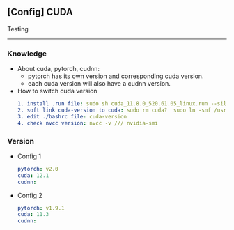 ## [Config] CUDA

Testing

---
### Knowledge
- About cuda, pytorch, cudnn:
   - pytorch has its own version and corresponding cuda version.
   - each cuda version will also have a cudnn version.
- How to switch cuda version
  ```yaml
  1. install .run file: sudo sh cuda_11.8.0_520.61.05_linux.run --silent --toolkit --toolkitpath=/usr/local/cuda-11.8
  2. soft link cuda-version to cuda: sudo rm cuda?  sudo ln -snf /usr/local/cuda-11.8   /usr/local/cuda
  3. edit ./bashrc file: cuda-version
  4. check nvcc version: nvcc -v /// nvidia-smi
  ```

### Version
- Config 1
  ```yaml
  pytorch: v2.0
  cuda: 12.1
  cudnn:
  ```

- Config 2
  ```yaml
  pytorch: v1.9.1
  cuda: 11.3
  cudnn: 
  ```